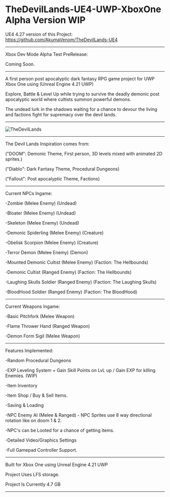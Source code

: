 # TheDevilLands-UE4-UWP-XboxOne Alpha Version WIP 

UE4 4.27 version of this Project: https://github.com/AkumaVenom/TheDevilLands-UE4

---------------------------------------
Xbox Dev Mode Alpha Test PreRelease:

Coming Soon.

---------------------------------------
A first person post apocalyptic dark fantasy RPG game project for UWP Xbox One using (Unreal Engine 4.21 UWP)

Explore, Battle & Level Up while trying to survive the deadly demonic post apocalyptic world where cultists summon powerful demons.

The undead lurk in the shadows waiting for a chance to devour the living and factions fight for supremacy over the devil lands.

---------------------------------------

![TheDevilLands](https://github.com/user-attachments/assets/c4e0bd95-ebac-4dad-b555-43a08d3040e3)

---------------------------------------
The Devil Lands Inspiration comes from:

("DOOM": Demonic Theme, First person, 3D levels mixed with animated 2D sprites.)

("Diablo": Dark Fantasy Theme, Procedural Dungeons)

("Fallout": Post apocalyptic Theme, Factions)

---------------------------------------
Current NPCs Ingame:

-Zombie (Melee Enemy) (Undead)

-Bloater (Melee Enemy) (Undead)

-Skeleton (Melee Enemy) (Undead)

-Demonic Spiderling (Melee Enemy) (Creature)

-Obelisk Scorpion (Melee Enemy) (Creature)

-Terror Demon (Melee Enemy) (Demon)

-Mounted Demonic Cultist (Melee Enemy) (Faction: The Hellbounds)

-Demonic Cultist (Ranged Enemy) (Faction: The Hellbounds)

-Laughing Skulls Soldier (Ranged Enemy) (Faction: The Laughing Skulls)

-BloodHood Soldier (Ranged Enemy) (Faction: The BloodHood)

---------------------------------------
Current Weapons Ingame:

-Basic Pitchfork (Melee Weapon)

-Flame Thrower Hand (Ranged Weapon)

-Demon Form Sigil (Melee Weapon)

---------------------------------------
Features Implemented:

-Random Procedural Dungeons

-EXP Leveling System + Gain Skill Points on LvL up / Gain EXP for killing Enemies. (WIP)

-Item Inventory

-Item Shop / Buy & Sell Items.

-Saving & Loading

-NPC Enemy AI (Melee & Ranged) - NPC Sprites use 8 way directional rotation like on doom 1 & 2.

-NPC's can be Looted for a chance of getting items.

-Detailed Video/Graphics Settings

-Full Gamepad Controller Support.

---------------------------------------
Built for Xbox One using Unreal Engine 4.21 UWP

Project Uses LFS storage.

Project Is Currently 4.7 GB

---------------------------------------
